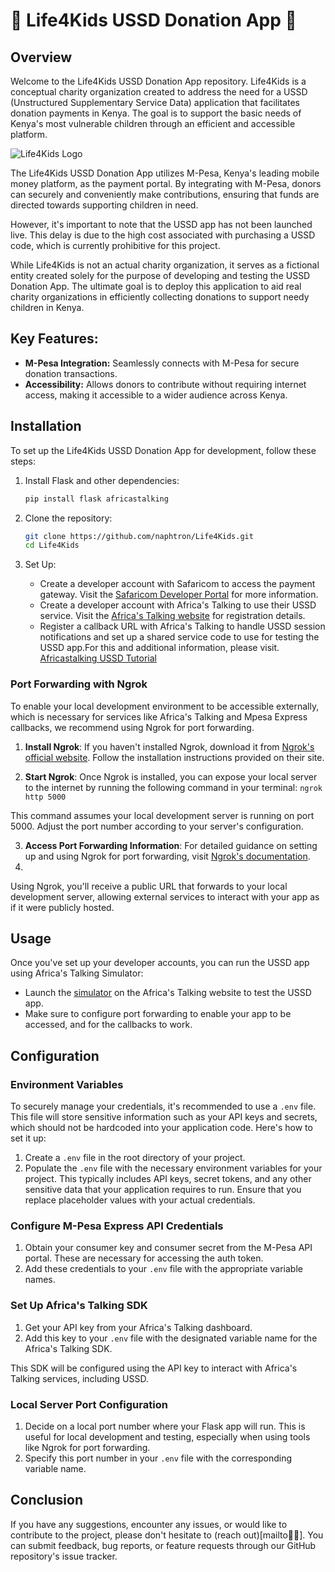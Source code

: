 # 🌟 Life4Kids USSD Donation App 🌟

## Overview

Welcome to the Life4Kids USSD Donation App repository. Life4Kids is a conceptual charity organization created to address the need for a USSD (Unstructured Supplementary Service Data) application that facilitates donation payments in Kenya. The goal is to support the basic needs of Kenya's most vulnerable children through an efficient and accessible platform.

![Life4Kids Logo](logo.jpg)

The Life4Kids USSD Donation App utilizes M-Pesa, Kenya's leading mobile money platform, as the payment portal. By integrating with M-Pesa, donors can securely and conveniently make contributions, ensuring that funds are directed towards supporting children in need.

However, it's important to note that the USSD app has not been launched live. This delay is due to the high cost associated with purchasing a USSD code, which is currently prohibitive for this project.

While Life4Kids is not an actual charity organization, it serves as a fictional entity created solely for the purpose of developing and testing the USSD Donation App. The ultimate goal is to deploy this application to aid real charity organizations in efficiently collecting donations to support needy children in Kenya.

## Key Features:

- **M-Pesa Integration:** Seamlessly connects with M-Pesa for secure donation transactions.
- **Accessibility:** Allows donors to contribute without requiring internet access, making it accessible to a wider audience across Kenya.

## Installation

To set up the Life4Kids USSD Donation App for development, follow these steps:

1. Install Flask and other dependencies:
   
    ```bash
    pip install flask africastalking
    ```

2. Clone the repository:

    ```bash
    git clone https://github.com/naphtron/Life4Kids.git
    cd Life4Kids
    ```

3. Set Up:

    - Create a developer account with Safaricom to access the payment gateway. Visit the [Safaricom Developer Portal](https://developer.safaricom.co.ke/) for more information. 
    - Create a developer account with Africa's Talking to use their USSD service. Visit the [Africa's Talking website](https://africastalking.com/) for registration details.
    -  Register a callback URL with Africa's Talking to handle USSD session notifications and set up a shared service code to use for testing the USSD app.For this and additional information, please visit. [Africastalking USSD Tutorial](https://developers.africastalking.com/tutorials/building-an-offline-account-management-application-using-ussd)

 ### Port Forwarding with Ngrok

To enable your local development environment to be accessible externally, which is necessary for services like Africa's Talking and Mpesa Express callbacks, we recommend using Ngrok for port forwarding.

1. **Install Ngrok**: If you haven't installed Ngrok, download it from [Ngrok's official website](https://ngrok.com/download). Follow the installation instructions provided on their site.

2. **Start Ngrok**: Once Ngrok is installed, you can expose your local server to the internet by running the following command in your terminal: `ngrok http 5000`


This command assumes your local development server is running on port 5000. Adjust the port number according to your server's configuration.

3. **Access Port Forwarding Information**: For detailed guidance on setting up and using Ngrok for port forwarding, visit [Ngrok's documentation](https://ngrok.com/docs).
4. 
Using Ngrok, you'll receive a public URL that forwards to your local development server, allowing external services to interact with your app as if it were publicly hosted.


## Usage

Once you've set up your developer accounts, you can run the USSD app using Africa's Talking Simulator:

- Launch the [simulator](https://developers.africastalking.com/simulator) on the Africa's Talking website to test the USSD app.
- Make sure to configure port forwarding to enable your app to be accessed, and for the callbacks to work.

## Configuration

### Environment Variables

To securely manage your credentials, it's recommended to use a `.env` file. This file will store sensitive information such as your API keys and secrets, which should not be hardcoded into your application code. Here's how to set it up:

1. Create a `.env` file in the root directory of your project.
2. Populate the `.env` file with the necessary environment variables for your project. This typically includes API keys, secret tokens, and any other sensitive data that your application requires to run. Ensure that you replace placeholder values with your actual credentials.

### Configure M-Pesa Express API Credentials

1. Obtain your consumer key and consumer secret from the M-Pesa API portal. These are necessary for accessing the auth token.
2. Add these credentials to your `.env` file with the appropriate variable names.

### Set Up Africa's Talking SDK

1. Get your API key from your Africa's Talking dashboard.
2. Add this key to your `.env` file with the designated variable name for the Africa's Talking SDK.

This SDK will be configured using the API key to interact with Africa's Talking services, including USSD.

### Local Server Port Configuration

1. Decide on a local port number where your Flask app will run. This is useful for local development and testing, especially when using tools like Ngrok for port forwarding.
2. Specify this port number in your `.env` file with the corresponding variable name.

## Conclusion
If you have any suggestions, encounter any issues, or would like to contribute to the project, please don't hesitate to (reach out)[mailto🧑‍🚀]. You can submit feedback, bug reports, or feature requests through our GitHub repository's issue tracker.
